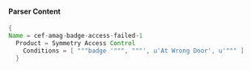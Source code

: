 #### Parser Content
```Java
{
Name = cef-amag-badge-access-failed-1
  Product = Symmetry Access Control
    Conditions = [ """badge '""", """', u'At Wrong Door', u'""" ]
  }
```